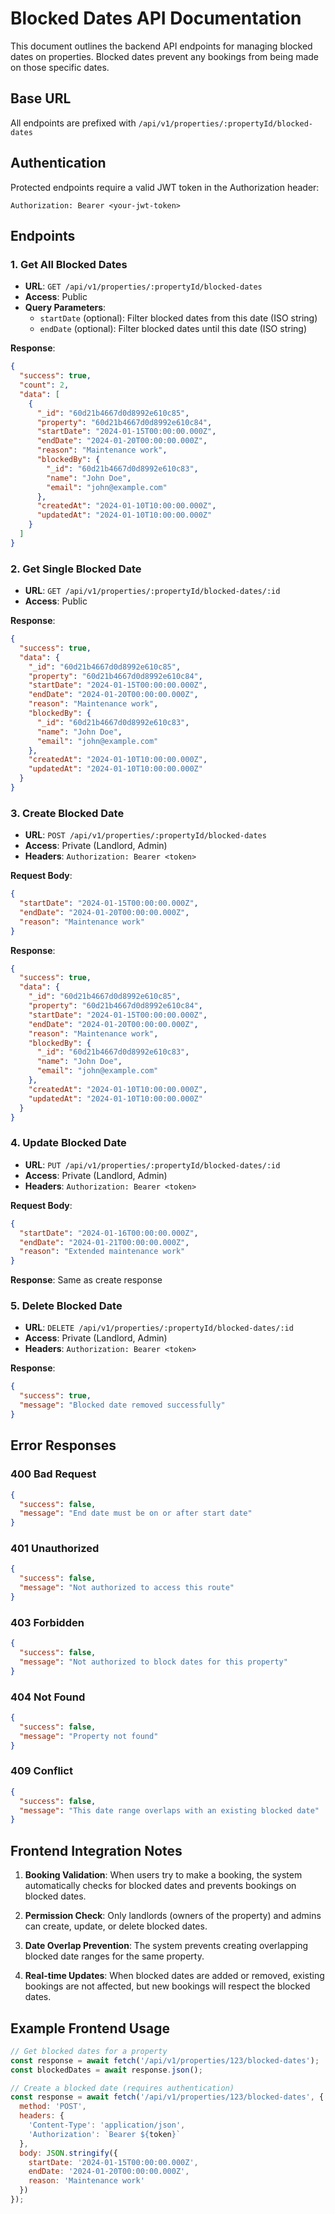 # Blocked Dates API Documentation

This document outlines the backend API endpoints for managing blocked dates on properties. Blocked dates prevent any bookings from being made on those specific dates.

## Base URL
All endpoints are prefixed with `/api/v1/properties/:propertyId/blocked-dates`

## Authentication
Protected endpoints require a valid JWT token in the Authorization header:
```
Authorization: Bearer <your-jwt-token>
```

## Endpoints

### 1. Get All Blocked Dates
- **URL**: `GET /api/v1/properties/:propertyId/blocked-dates`
- **Access**: Public
- **Query Parameters**:
  - `startDate` (optional): Filter blocked dates from this date (ISO string)
  - `endDate` (optional): Filter blocked dates until this date (ISO string)

**Response**:
```json
{
  "success": true,
  "count": 2,
  "data": [
    {
      "_id": "60d21b4667d0d8992e610c85",
      "property": "60d21b4667d0d8992e610c84",
      "startDate": "2024-01-15T00:00:00.000Z",
      "endDate": "2024-01-20T00:00:00.000Z",
      "reason": "Maintenance work",
      "blockedBy": {
        "_id": "60d21b4667d0d8992e610c83",
        "name": "John Doe",
        "email": "john@example.com"
      },
      "createdAt": "2024-01-10T10:00:00.000Z",
      "updatedAt": "2024-01-10T10:00:00.000Z"
    }
  ]
}
```

### 2. Get Single Blocked Date
- **URL**: `GET /api/v1/properties/:propertyId/blocked-dates/:id`
- **Access**: Public

**Response**:
```json
{
  "success": true,
  "data": {
    "_id": "60d21b4667d0d8992e610c85",
    "property": "60d21b4667d0d8992e610c84",
    "startDate": "2024-01-15T00:00:00.000Z",
    "endDate": "2024-01-20T00:00:00.000Z",
    "reason": "Maintenance work",
    "blockedBy": {
      "_id": "60d21b4667d0d8992e610c83",
      "name": "John Doe",
      "email": "john@example.com"
    },
    "createdAt": "2024-01-10T10:00:00.000Z",
    "updatedAt": "2024-01-10T10:00:00.000Z"
  }
}
```

### 3. Create Blocked Date
- **URL**: `POST /api/v1/properties/:propertyId/blocked-dates`
- **Access**: Private (Landlord, Admin)
- **Headers**: `Authorization: Bearer <token>`

**Request Body**:
```json
{
  "startDate": "2024-01-15T00:00:00.000Z",
  "endDate": "2024-01-20T00:00:00.000Z",
  "reason": "Maintenance work"
}
```

**Response**:
```json
{
  "success": true,
  "data": {
    "_id": "60d21b4667d0d8992e610c85",
    "property": "60d21b4667d0d8992e610c84",
    "startDate": "2024-01-15T00:00:00.000Z",
    "endDate": "2024-01-20T00:00:00.000Z",
    "reason": "Maintenance work",
    "blockedBy": {
      "_id": "60d21b4667d0d8992e610c83",
      "name": "John Doe",
      "email": "john@example.com"
    },
    "createdAt": "2024-01-10T10:00:00.000Z",
    "updatedAt": "2024-01-10T10:00:00.000Z"
  }
}
```

### 4. Update Blocked Date
- **URL**: `PUT /api/v1/properties/:propertyId/blocked-dates/:id`
- **Access**: Private (Landlord, Admin)
- **Headers**: `Authorization: Bearer <token>`

**Request Body**:
```json
{
  "startDate": "2024-01-16T00:00:00.000Z",
  "endDate": "2024-01-21T00:00:00.000Z",
  "reason": "Extended maintenance work"
}
```

**Response**: Same as create response

### 5. Delete Blocked Date
- **URL**: `DELETE /api/v1/properties/:propertyId/blocked-dates/:id`
- **Access**: Private (Landlord, Admin)
- **Headers**: `Authorization: Bearer <token>`

**Response**:
```json
{
  "success": true,
  "message": "Blocked date removed successfully"
}
```

## Error Responses

### 400 Bad Request
```json
{
  "success": false,
  "message": "End date must be on or after start date"
}
```

### 401 Unauthorized
```json
{
  "success": false,
  "message": "Not authorized to access this route"
}
```

### 403 Forbidden
```json
{
  "success": false,
  "message": "Not authorized to block dates for this property"
}
```

### 404 Not Found
```json
{
  "success": false,
  "message": "Property not found"
}
```

### 409 Conflict
```json
{
  "success": false,
  "message": "This date range overlaps with an existing blocked date"
}
```

## Frontend Integration Notes

1. **Booking Validation**: When users try to make a booking, the system automatically checks for blocked dates and prevents bookings on blocked dates.

2. **Permission Check**: Only landlords (owners of the property) and admins can create, update, or delete blocked dates.

3. **Date Overlap Prevention**: The system prevents creating overlapping blocked date ranges for the same property.

4. **Real-time Updates**: When blocked dates are added or removed, existing bookings are not affected, but new bookings will respect the blocked dates.

## Example Frontend Usage

```javascript
// Get blocked dates for a property
const response = await fetch('/api/v1/properties/123/blocked-dates');
const blockedDates = await response.json();

// Create a blocked date (requires authentication)
const response = await fetch('/api/v1/properties/123/blocked-dates', {
  method: 'POST',
  headers: {
    'Content-Type': 'application/json',
    'Authorization': `Bearer ${token}`
  },
  body: JSON.stringify({
    startDate: '2024-01-15T00:00:00.000Z',
    endDate: '2024-01-20T00:00:00.000Z',
    reason: 'Maintenance work'
  })
});
``` 